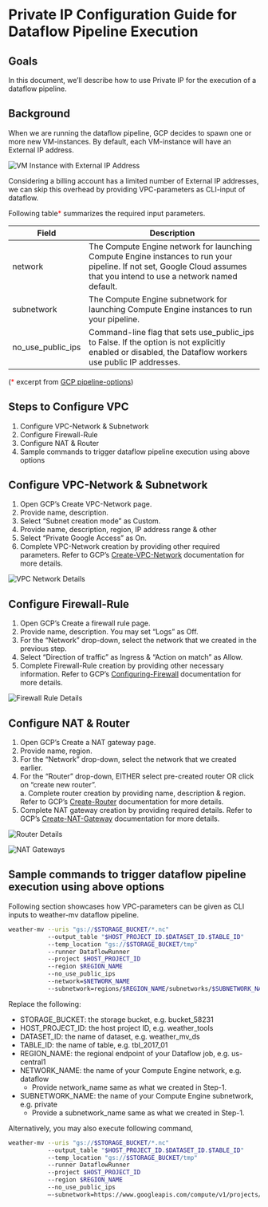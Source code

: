 # Private IP Configuration Guide for Dataflow Pipeline Execution

## Goals
In this document, we’ll describe how to use Private IP for the execution of a dataflow pipeline.

## Background
When we are running the dataflow pipeline, GCP decides to spawn one or more new VM-instances. By default, each VM-instance will have an External IP address. 

![VM Instance with External IP Address](_static/vm_instance_with_external_ip_address.png?raw=true "VM Instance with External IP Address")

Considering a billing account has a limited number of External IP addresses, we can skip this overhead by providing VPC-parameters as CLI-input of dataflow.

Following table<font color="red">*</font> summarizes the required input parameters.

| Field             | Description                                                                                                                                                              |
|-------------------|--------------------------------------------------------------------------------------------------------------------------------------------------------------------------|
| network           | The Compute Engine network for launching Compute Engine instances to run your pipeline. If not set, Google Cloud assumes that you intend to use a network named default. |
| subnetwork        | The Compute Engine subnetwork for launching Compute Engine instances to run your pipeline.                                                                               |
| no_use_public_ips | Command-line flag that sets use_public_ips to False. If the option is not explicitly enabled or disabled, the Dataflow workers use public IP addresses.                  |

(<font color="red">*</font> excerpt from [GCP pipeline-options](https://cloud.google.com/dataflow/docs/reference/pipeline-options))

## Steps to Configure VPC
1. Configure VPC-Network & Subnetwork
2. Configure Firewall-Rule
3. Configure NAT & Router
4. Sample commands to trigger dataflow pipeline execution using above options

## Configure VPC-Network & Subnetwork
1. Open GCP’s Create VPC-Network page.
2. Provide name, description.
3. Select “Subnet creation mode” as Custom.
4. Provide name, description, region, IP address range & other
5. Select “Private Google Access” as On.
6. Complete VPC-Network creation by providing other required parameters. Refer to GCP’s [Create-VPC-Network](https://cloud.google.com/vpc/docs/create-modify-vpc-networks) documentation for more details.

![VPC Network Details](_static/vpc_network_details.png?raw=true "VPC Network Details")

## Configure Firewall-Rule
1. Open GCP’s Create a firewall rule page.
2. Provide name, description. You may set “Logs” as Off.
3. For the “Network” drop-down, select the network that we created in the previous step.
4. Select “Direction of traffic” as Ingress & “Action on match” as Allow.
5. Complete Firewall-Rule creation by providing other necessary information. Refer to GCP’s [Configuring-Firewall](https://cloud.google.com/filestore/docs/configuring-firewall) documentation for more details.

![Firewall Rule Details](_static/firewall_rule_details.png?raw=true "Firewall Rule Details")

## Configure NAT & Router
1. Open GCP’s Create a NAT gateway page.
2. Provide name, region.
3. For the “Network” drop-down, select the network that we created earlier.
4. For the “Router” drop-down, EITHER select pre-created router OR click on “create new router”.
<br> a. Complete router creation by providing name, description & region. Refer to GCP’s [Create-Router](https://cloud.google.com/network-connectivity/docs/router/how-to/create-router-vpc-on-premises-network) documentation for more details.
5. Complete NAT gateway creation by providing required details. Refer to GCP’s [Create-NAT-Gateway](https://cloud.google.com/nat/docs/set-up-manage-network-address-translation) documentation for more details.

![Router Details](_static/router_details.png?raw=true "Router Details")

![NAT Gateways](_static/nat_gateways.png?raw=true "NAT Gateways")

## Sample commands to trigger dataflow pipeline execution using above options

Following section showcases how VPC-parameters can be given as CLI inputs to weather-mv dataflow pipeline.

```bash
weather-mv --uris "gs://$STORAGE_BUCKET/*.nc"
           --output_table "$HOST_PROJECT_ID.$DATASET_ID.$TABLE_ID"
           --temp_location "gs://$STORAGE_BUCKET/tmp"
           --runner DataflowRunner
           --project $HOST_PROJECT_ID
           --region $REGION_NAME
           --no_use_public_ips 
           --network=$NETWORK_NAME
           --subnetwork=regions/$REGION_NAME/subnetworks/$SUBNETWORK_NAME
```

Replace the following:

- STORAGE_BUCKET: the storage bucket, e.g. bucket_58231
- HOST_PROJECT_ID: the host project ID, e.g. weather_tools
- DATASET_ID: the name of dataset, e.g. weather_mv_ds
- TABLE_ID: the name of table, e.g. tbl_2017_01 
- REGION_NAME: the regional endpoint of your Dataflow job, e.g. us-central1
- NETWORK_NAME: the name of your Compute Engine network, e.g. dataflow
  - Provide network_name same as what we created in Step-1.
- SUBNETWORK_NAME: the name of your Compute Engine subnetwork, e.g. private
  - Provide a subnetwork_name same as what we created in Step-1.

Alternatively, you may also execute following command,

```bash
weather-mv --uris "gs://$STORAGE_BUCKET/*.nc"
           --output_table "$HOST_PROJECT_ID.$DATASET_ID.$TABLE_ID"
           --temp_location "gs://$STORAGE_BUCKET/tmp"
           --runner DataflowRunner
           --project $HOST_PROJECT_ID
           --region $REGION_NAME
           --no_use_public_ips
           –-subnetwork=https://www.googleapis.com/compute/v1/projects/$HOST_PROJECT_ID/regions/$REGION_NAME/subnetworks/$SUBNETWORK_NAME
```
